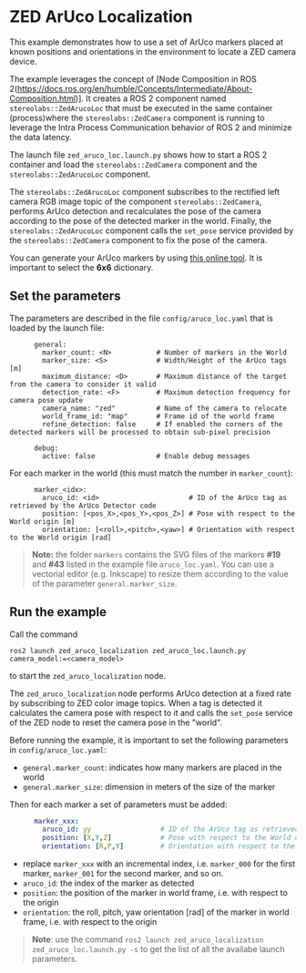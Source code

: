 # ZED ArUco Localization

This example demonstrates how to use a set of ArUco markers placed at known positions and orientations in the environment to locate a ZED camera device.

The example leverages the concept of [Node Composition in ROS 2(https://docs.ros.org/en/humble/Concepts/Intermediate/About-Composition.html)]. It creates a ROS 2 component named `stereolabs::ZedArucoLoc` that must be executed in the same container (process)where the `stereolabs::ZedCamera` component is running to leverage the Intra Process Communication behavior of ROS 2 and minimize the data latency.

The launch file `zed_aruco_loc.launch.py` shows how to start a ROS 2 container and load the `stereolabs::ZedCamera` component and the `stereolabs::ZedArucoLoc` component.

The `stereolabs::ZedArucoLoc` component subscribes to the rectified left camera RGB image topic of the component `stereolabs::ZedCamera`, performs ArUco detection and recalculates the pose of the camera according to the pose of the detected marker in the world. Finally, the `stereolabs::ZedArucoLoc` component calls the `set_pose` service provided by the `stereolabs::ZedCamera` component to fix the pose of the camera.

You can generate your ArUco markers by using [this online tool](https://chev.me/arucogen/). It is important to select the **6x6** dictionary.

## Set the parameters

The parameters are described in the file `config/aruco_loc.yaml` that is loaded by the launch file:

```
      general:
        marker_count: <N>           # Number of markers in the World
        marker_size: <S>            # Width/Height of the ArUco tags [m]
        maximum_distance: <D>       # Maximum distance of the target from the camera to consider it valid
        detection_rate: <F>         # Maximum detection frequency for camera pose update
        camera_name: "zed"          # Name of the camera to relocate
        world_frame_id: "map"       # Frame id of the world frame
        refine_detection: false     # If enabled the corners of the detected markers will be processed to obtain sub-pixel precision

      debug:
        active: false               # Enable debug messages
```

For each marker in the world (this must match the number in `marker_count`):

```
      marker_<idx>:
        aruco_id: <id>                      # ID of the ArUco tag as retrieved by the ArUco Detector code
        position: [<pos_X>,<pos_Y>,<pos_Z>] # Pose with respect to the World origin [m]
        orientation: [<roll>,<pitch>,<yaw>] # Orientation with respect to the World origin [rad]
```

> **Note:** the folder `markers` contains the SVG files of the markers **#19** and **#43** listed in the example file `aruco_loc.yaml`. 
You can use a vectorial editor (e.g. Inkscape) to resize them according to the value of the parameter `general.marker_size`.

## Run the example

Call the command 

`ros2 launch zed_aruco_localization zed_aruco_loc.launch.py camera_model:=<camera_model>` 

to start the `zed_aruco_localization` node.

The `zed_aruco_localization` node performs ArUco detection at a fixed rate by subscribing to ZED color image topics. When a tag is detected it calculates the camera pose with respect to it and calls the `set_pose` service of the ZED node to reset the camera pose in the "world".

Before running the example, it is important to set the following parameters in `config/aruco_loc.yaml`:

* `general.marker_count`: indicates how many markers are placed in the world
* `general.marker_size`: dimension in meters of the size of the marker

Then for each marker a set of parameters must be added:

```yaml
      marker_xxx:
        aruco_id: yy                 # ID of the ArUco tag as retrieved by the ArUco Detector code
        position: [X,Y,Z]            # Pose with respect to the World origin [m]
        orientation: [R,P,Y]         # Orientation with respect to the World origin [rad]
```

* replace `marker_xxx` with an incremental index, i.e. `marker_000` for the first marker, `marker_001` for the second marker, and so on.
* `aruco_id`: the index of the marker as detected
* `position`: the position of the marker in world frame, i.e. with respect to the origin
* `orientation`: the roll, pitch, yaw orientation [rad] of the marker in world frame, i.e. with respect to the origin

> **Note**: use the command `ros2 launch zed_aruco_localization zed_aruco_loc.launch.py -s` to get the list of all the availabe launch  parameters.






